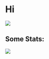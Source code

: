 # Hi 
![](https://i.gifer.com/2iFb.gif)
<!-- ![](https://lingtalfi.com/services/pngtext?color=00a7ff&size=15&text=Contacts) -->
## Some Stats:
<a href='https://www.codewars.com/users/Volshebnik09'>![](https://www.codewars.com/users/Volshebnik09/badges/large)</a>
